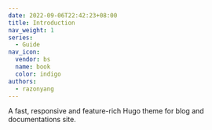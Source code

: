 ```yaml
---
date: 2022-09-06T22:42:23+08:00
title: Introduction
nav_weight: 1
series:
  - Guide
nav_icon:
  vendor: bs
  name: book
  color: indigo
authors:
  - razonyang
---
```


A fast, responsive and feature-rich Hugo theme for blog and documentations site.
